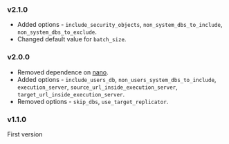 ### v2.1.0

- Added options - `include_security_objects`, `non_system_dbs_to_include`, `non_system_dbs_to_exclude`.
- Changed default value for `batch_size`.

### v2.0.0

- Removed dependence on [nano](https://github.com/apache/couchdb-nano).
- Added options - `include_users_db`, `non_users_system_dbs_to_include`, `execution_server`, `source_url_inside_execution_server`, `target_url_inside_execution_server`.
- Removed options - `skip_dbs`, `use_target_replicator`.

### v1.1.0

First version
